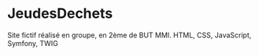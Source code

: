 # JeudesDechets
Site fictif réalisé en groupe, en 2ème de BUT MMI. HTML, CSS, JavaScript, Symfony, TWIG
